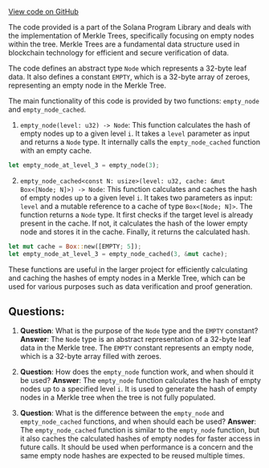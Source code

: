 [View code on GitHub](https://github.com/solana-labs/solana-program-library/libraries/concurrent-merkle-tree/src/node.rs)

The code provided is a part of the Solana Program Library and deals with the implementation of Merkle Trees, specifically focusing on empty nodes within the tree. Merkle Trees are a fundamental data structure used in blockchain technology for efficient and secure verification of data.

The code defines an abstract type `Node` which represents a 32-byte leaf data. It also defines a constant `EMPTY`, which is a 32-byte array of zeroes, representing an empty node in the Merkle Tree.

The main functionality of this code is provided by two functions: `empty_node` and `empty_node_cached`.

1. `empty_node(level: u32) -> Node`: This function calculates the hash of empty nodes up to a given level `i`. It takes a `level` parameter as input and returns a `Node` type. It internally calls the `empty_node_cached` function with an empty cache.

```rust
let empty_node_at_level_3 = empty_node(3);
```

2. `empty_node_cached<const N: usize>(level: u32, cache: &mut Box<[Node; N]>) -> Node`: This function calculates and caches the hash of empty nodes up to a given level `i`. It takes two parameters as input: `level` and a mutable reference to a cache of type `Box<[Node; N]>`. The function returns a `Node` type. It first checks if the target level is already present in the cache. If not, it calculates the hash of the lower empty node and stores it in the cache. Finally, it returns the calculated hash.

```rust
let mut cache = Box::new([EMPTY; 5]);
let empty_node_at_level_3 = empty_node_cached(3, &mut cache);
```

These functions are useful in the larger project for efficiently calculating and caching the hashes of empty nodes in a Merkle Tree, which can be used for various purposes such as data verification and proof generation.
## Questions: 
 1. **Question**: What is the purpose of the `Node` type and the `EMPTY` constant?
   **Answer**: The `Node` type is an abstract representation of a 32-byte leaf data in the Merkle tree. The `EMPTY` constant represents an empty node, which is a 32-byte array filled with zeroes.

2. **Question**: How does the `empty_node` function work, and when should it be used?
   **Answer**: The `empty_node` function calculates the hash of empty nodes up to a specified level `i`. It is used to generate the hash of empty nodes in a Merkle tree when the tree is not fully populated.

3. **Question**: What is the difference between the `empty_node` and `empty_node_cached` functions, and when should each be used?
   **Answer**: The `empty_node_cached` function is similar to the `empty_node` function, but it also caches the calculated hashes of empty nodes for faster access in future calls. It should be used when performance is a concern and the same empty node hashes are expected to be reused multiple times.